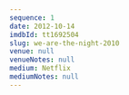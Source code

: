```yaml
---
sequence: 1
date: 2012-10-14
imdbId: tt1692504
slug: we-are-the-night-2010
venue: null
venueNotes: null
medium: Netflix
mediumNotes: null
---
```


